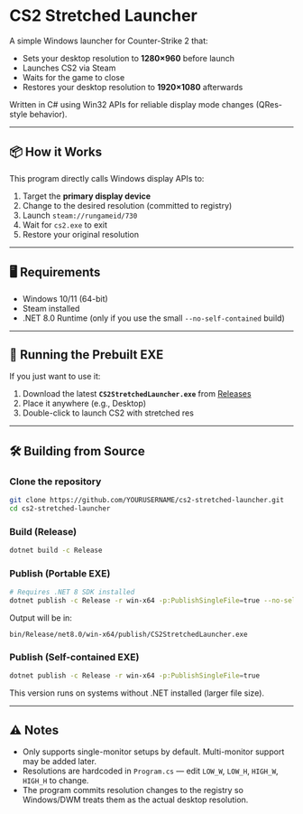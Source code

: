 # CS2 Stretched Launcher

A simple Windows launcher for Counter-Strike 2 that:
- Sets your desktop resolution to **1280×960** before launch
- Launches CS2 via Steam
- Waits for the game to close
- Restores your desktop resolution to **1920×1080** afterwards

Written in C# using Win32 APIs for reliable display mode changes (QRes-style behavior).

---

## 📦 How it Works
This program directly calls Windows display APIs to:
1. Target the **primary display device**
2. Change to the desired resolution (committed to registry)
3. Launch `steam://rungameid/730`
4. Wait for `cs2.exe` to exit
5. Restore your original resolution

---

## 🖥️ Requirements
- Windows 10/11 (64-bit)
- Steam installed
- .NET 8.0 Runtime (only if you use the small `--no-self-contained` build)

---

## 🚀 Running the Prebuilt EXE
If you just want to use it:
1. Download the latest **`CS2StretchedLauncher.exe`** from [Releases](https://github.com/YOURUSERNAME/cs2-stretched-launcher/releases)
2. Place it anywhere (e.g., Desktop)
3. Double-click to launch CS2 with stretched res

---

## 🛠️ Building from Source

### Clone the repository
```bash
git clone https://github.com/YOURUSERNAME/cs2-stretched-launcher.git
cd cs2-stretched-launcher
```

### Build (Release)
```bash
dotnet build -c Release
```

### Publish (Portable EXE)
```bash
# Requires .NET 8 SDK installed
dotnet publish -c Release -r win-x64 -p:PublishSingleFile=true --no-self-contained
```
Output will be in:
```
bin/Release/net8.0/win-x64/publish/CS2StretchedLauncher.exe
```

### Publish (Self-contained EXE)
```bash
dotnet publish -c Release -r win-x64 -p:PublishSingleFile=true
```
This version runs on systems without .NET installed (larger file size).

---

## ⚠️ Notes
- Only supports single-monitor setups by default. Multi-monitor support may be added later.
- Resolutions are hardcoded in `Program.cs` — edit `LOW_W`, `LOW_H`, `HIGH_W`, `HIGH_H` to change.
- The program commits resolution changes to the registry so Windows/DWM treats them as the actual desktop resolution.